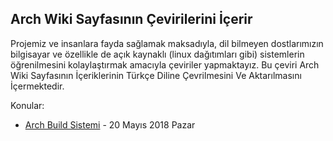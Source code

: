 ## Arch Wiki Sayfasının Çevirilerini İçerir

Projemiz ve insanlara fayda sağlamak maksadıyla, dil bilmeyen dostlarımızın bilgisayar ve özellikle de açık kaynaklı (linux dağıtımları gibi) sistemlerin öğrenilmesini kolaylaştırmak amacıyla çeviriler yapmaktayız.
Bu çeviri Arch Wiki Sayfasının İçeriklerinin Türkçe Diline Çevrilmesini Ve Aktarılmasını İçermektedir.

Konular:
  - [Arch Build Sistemi](/Arch_Build_System.md) - 20 Mayıs 2018 Pazar
